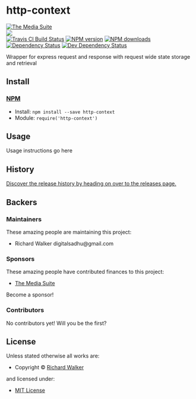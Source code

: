 <!-- TITLE/ -->

<h1>http-context</h1>

<!-- /TITLE -->


<!-- BADGES/ -->

<span class="badge-badge"><a href="https://mediasuite.co.nz" title="The Media Suite"><img src="https://mediasuite.co.nz/ms-badge.png" alt="The Media Suite" /></a></span>
<br class="badge-separator" />
<span class="badge-badge"><a href="https://nodei.co/npm/http-context"><img src="https://nodei.co/npm/http-context.png?downloads=true&stars=true" /></a></span>
<br class="badge-separator" />
<span class="badge-travisci"><a href="http://travis-ci.org/ash-framework/http-context" title="Check this project's build status on TravisCI"><img src="https://img.shields.io/travis/ash-framework/http-context/master.svg" alt="Travis CI Build Status" /></a></span>
<span class="badge-npmversion"><a href="https://npmjs.org/package/http-context" title="View this project on NPM"><img src="https://img.shields.io/npm/v/http-context.svg" alt="NPM version" /></a></span>
<span class="badge-npmdownloads"><a href="https://npmjs.org/package/http-context" title="View this project on NPM"><img src="https://img.shields.io/npm/dm/http-context.svg" alt="NPM downloads" /></a></span>
<span class="badge-daviddm"><a href="https://david-dm.org/ash-framework/http-context" title="View the status of this project's dependencies on DavidDM"><img src="https://img.shields.io/david/ash-framework/http-context.svg" alt="Dependency Status" /></a></span>
<span class="badge-daviddmdev"><a href="https://david-dm.org/ash-framework/http-context#info=devDependencies" title="View the status of this project's development dependencies on DavidDM"><img src="https://img.shields.io/david/dev/ash-framework/http-context.svg" alt="Dev Dependency Status" /></a></span>

<!-- /BADGES -->


<!-- DESCRIPTION/ -->

Wrapper for express request and response with request wide state storage and retrieval

<!-- /DESCRIPTION -->


<!-- INSTALL/ -->

<h2>Install</h2>

<a href="https://npmjs.com" title="npm is a package manager for javascript"><h3>NPM</h3></a><ul>
<li>Install: <code>npm install --save http-context</code></li>
<li>Module: <code>require('http-context')</code></li></ul>

<!-- /INSTALL -->


## Usage
Usage instructions go here

<!-- HISTORY/ -->

<h2>History</h2>

<a href="https://github.com/ash-framework/http-context/releases">Discover the release history by heading on over to the releases page.</a>

<!-- /HISTORY -->


<!-- BACKERS/ -->

<h2>Backers</h2>

<h3>Maintainers</h3>

These amazing people are maintaining this project:

<ul><li>Richard Walker digitalsadhu@gmail.com</li></ul>

<h3>Sponsors</h3>

These amazing people have contributed finances to this project:

<ul><li><a href="http://mediasuite.co.nz">The Media Suite</a></li></ul>

Become a sponsor!



<h3>Contributors</h3>

No contributors yet! Will you be the first?



<!-- /BACKERS -->


<!-- LICENSE/ -->

<h2>License</h2>

Unless stated otherwise all works are:

<ul><li>Copyright &copy; <a href="http://ash-framework.com">Richard Walker</a></li></ul>

and licensed under:

<ul><li><a href="http://spdx.org/licenses/MIT.html">MIT License</a></li></ul>

<!-- /LICENSE -->
